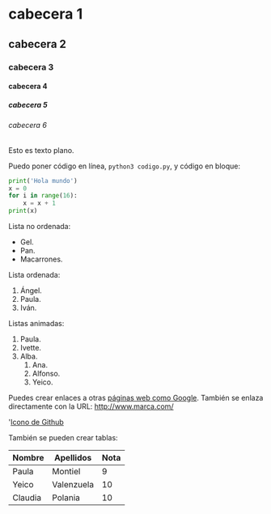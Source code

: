 # cabecera 1

## cabecera 2

### cabecera 3

#### cabecera 4

##### cabecera 5

###### cabecera 6

Esto es texto plano.

Puedo poner código en línea, `python3 codigo.py`, y código en bloque:

```python
print('Hola mundo')
x = 0
for i in range(16):
    x = x + 1
print(x)
```

Lista no ordenada:

* Gel.
* Pan.
* Macarrones.

Lista ordenada:
 
1. Ángel.
2. Paula.
3. Iván.

Listas animadas:

1. Paula.
2. Ivette.
3. Alba.
    1. Ana.
    2. Alfonso.
    3. Yeico.

Puedes crear enlaces a otras [páginas web como Google](http://google.com). También se enlaza directamente con la URL: http://www.marca.com/

'[Icono de Github](https://github.com/apple-touch-icon.png 'Imagen de GitHub')

También se pueden crear tablas:

| Nombre | Apellidos | Nota |
|--------|-----------|------|
| Paula  | Montiel   |  9   |
| Yeico  | Valenzuela | 10  |
| Claudia | Polania  |  10  |
